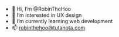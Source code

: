 - 👋 Hi, I’m @RobinTheHoo
- 👀 I’m interested in UX design
- 🌱 I’m currently learning web development
- 📫 robinthehoo@tutanota.com
<!---
RobinTheHoo/RobinTheHoo is a ✨ special ✨ repository because its `README.md` (this file) appears on your GitHub profile.
You can click the Preview link to take a look at your changes.
--->
